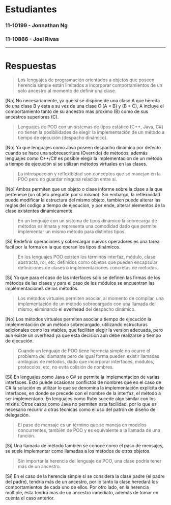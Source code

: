 # Estudiantes
### 11-10199 - Jonnathan Ng
### 11-10866 - Joel Rivas

---
# Respuestas

> Los lenguajes de programación orientados a objetos que poseen herencia simple están limitados a incorporar comportamientos de un solo ancestro al momento de definir una clase.

[No] No necesariamente, ya que si se dispone de una clase A que hereda de una clase B y esta a su vez de una clase C (A < B) y (B < C), A incluye el comportamiento tanto de su ancestro mas proximo (B) como de sus ancestros superiores (C). 

> Lenguajes de POO con un sistemas de tipos estático (C++, Java, C\#) no tienen la posibilidades de elegir la implementación de un método a tiempo de ejecución (despacho dinámico).

[No] Ya que lenguajes como Java poseen despacho dinámico por defecto cuando se hace una sobreescritura (Override) de métodos, además lenguajes como C++/C\# es posible elegir la implementación de un método a tiempo de ejecución si se utilizan métodos virtuales en las clases.

> La introspección y reflexibidad son conceptos que se manejan en la POO pero no guardar ninguna relación entre sí.

[No] Ambos permiten que un objeto o clase informe sobre la clase a la que pertenece (un objeto pregunte por si mismo). Sin embargo, la reflexividad puede modificar la estructura del
mismo objeto, tambien puede alterar las reglas del codigo a tiempo de ejecucion, y por ende,
alterar elementos de la clase existentes dinámicamente.

> En un lenguaje con un sistema de tipos dinámico la sobrecarga de métodos es innata y representa una comodidad dado que permite implementar un mismo método para distintos tipos.

[Si] Redefinir operaciones y sobrecargar nuevos operadores es una tarea facil por la forma en la que operan los tipos dinámicos.

> En los lenguajes POO existen los términos interfaz, módulo, clase abstracta, rol, etc; definidos como objetos que pueden encapsular definiciones de clases o implementaciones concretas de métodos.

[Si] Ya que para el caso de las interfaces sólo se definen las firmas de los métodos de las clases y para el caso de los módulos se encuentran las implementaciones de los métodos.

> Los métodos virtuales permiten asociar, al momento de compilar, una implementación de un método sobrecargado con una llamada del mismo; eliminando el **overhead** del despacho dinámico.

[No] Los métodos virtuales permiten asociar a tiempo de ejecución la implementación de un método sobrecargado, utilizando estructuras adicionales como los vtables, que facilitan elegir la version adecuada, pero aun existe un overhead ya que esta decision aun debe realizarse a tiempo de ejecución.

> Cuando un lenguaje de POO tiene herencia simple no ocurre el problema del diamante pero de igual forma pueden existir llamadas ambiguas de métodos, dado que incorporar interfaces, módulos, protocolos, etc, no evita colisión de nombres.

[Si] En lenguajes como Java o C\# se permite la implementacion de varias interfaces. Esto puede ocasionar conflictos de nombres que en el caso de C\# la solución es utilizar lo que se denomina la implementación explícita de interfaces, en donde se precede con el nombre de la interfaz, el método a ser implementado. En lenguajes como Ruby sucede algo similar con los mixins. Otros casos como Java no permiten esta facilidad, por lo que es necesario recurrir a otras técnicas como el uso del patrón de diseño de delegación.

> El paso de mensaje es un término que se maneja en modelos concurrentes, también de POO y es equivalente a la llamada de una función.

[Si] Una llamada de método también se conoce como el paso de mensajes, se suele implementar
como llamadas a los métodos de otros objetos.

> Sin importar la herencia del lenguaje de POO, una clase podría tener más de un ancestro.

[Si] En el caso de la herencia simple si se considera la clase padre (el padre del padre), tendría más de un ancestro, por lo tanto la clase heredará los comportamientos de cada uno de ellos. Por otro lado, en la herencia múltiple, ésta tendrá mas de un ancestro inmediato, además de tomar en cuenta el caso anterior.